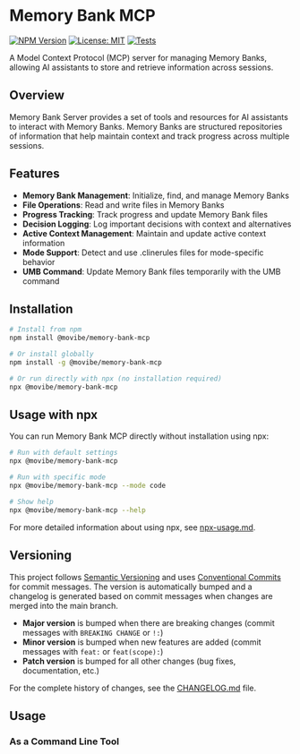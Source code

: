 # Memory Bank MCP

[![NPM Version](https://img.shields.io/npm/v/@movibe/memory-bank-mcp.svg)](https://www.npmjs.com/package/@movibe/memory-bank-mcp)
[![License: MIT](https://img.shields.io/badge/License-MIT-yellow.svg)](https://opensource.org/licenses/MIT)
[![Tests](https://github.com/movibe/memory-bank-server/actions/workflows/test.yml/badge.svg)](https://github.com/movibe/memory-bank-server/actions/workflows/test.yml)

A Model Context Protocol (MCP) server for managing Memory Banks, allowing AI assistants to store and retrieve information across sessions.

## Overview

Memory Bank Server provides a set of tools and resources for AI assistants to interact with Memory Banks. Memory Banks are structured repositories of information that help maintain context and track progress across multiple sessions.

## Features

- **Memory Bank Management**: Initialize, find, and manage Memory Banks
- **File Operations**: Read and write files in Memory Banks
- **Progress Tracking**: Track progress and update Memory Bank files
- **Decision Logging**: Log important decisions with context and alternatives
- **Active Context Management**: Maintain and update active context information
- **Mode Support**: Detect and use .clinerules files for mode-specific behavior
- **UMB Command**: Update Memory Bank files temporarily with the UMB command

## Installation

```bash
# Install from npm
npm install @movibe/memory-bank-mcp

# Or install globally
npm install -g @movibe/memory-bank-mcp

# Or run directly with npx (no installation required)
npx @movibe/memory-bank-mcp
```

## Usage with npx

You can run Memory Bank MCP directly without installation using npx:

```bash
# Run with default settings
npx @movibe/memory-bank-mcp

# Run with specific mode
npx @movibe/memory-bank-mcp --mode code

# Show help
npx @movibe/memory-bank-mcp --help
```

For more detailed information about using npx, see [npx-usage.md](docs/npx-usage.md).

## Versioning

This project follows [Semantic Versioning](https://semver.org/) and uses [Conventional Commits](https://www.conventionalcommits.org/) for commit messages. The version is automatically bumped and a changelog is generated based on commit messages when changes are merged into the main branch.

- **Major version** is bumped when there are breaking changes (commit messages with `BREAKING CHANGE` or `!:`)
- **Minor version** is bumped when new features are added (commit messages with `feat:` or `feat(scope):`)
- **Patch version** is bumped for all other changes (bug fixes, documentation, etc.)

For the complete history of changes, see the [CHANGELOG.md](CHANGELOG.md) file.

## Usage

### As a Command Line Tool

```

```
